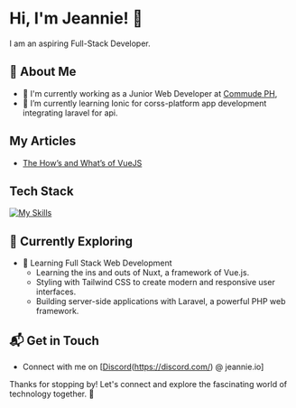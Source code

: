 # Hi, I'm Jeannie! 👋

I am an aspiring Full-Stack Developer.


## 🚀 About Me

- 🔭 I'm currently working as a Junior Web Developer at [Commude PH](https://commude.ph/),
- 🌱 I’m currently learning Ionic for corss-platform app development integrating laravel for api.  

## My Articles
- [The How’s and What’s of VueJS](https://commude.ph/blog/the-hows-and-whats-of-vuejs/)

## Tech Stack
[![My Skills](https://skillicons.dev/icons?i=laravel,vue,tailwind)](https://skillicons.dev)

## 🌱 Currently Exploring

- 🚀 Learning Full Stack Web Development
  - Learning the ins and outs of Nuxt, a framework of Vue.js.
  - Styling with Tailwind CSS to create modern and responsive user interfaces.
  - Building server-side applications with Laravel, a powerful PHP web framework.

## 📬 Get in Touch

- Connect with me on [[Discord](https://skillicons.dev/icons?i=discord)(https://discord.com/) @ jeannie.io]

Thanks for stopping by! Let's connect and explore the fascinating world of technology together. 🚀


